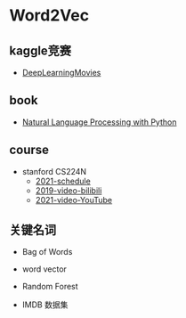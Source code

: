 # Word2Vec

## kaggle竞赛

- [DeepLearningMovies](./DeepLearningMovies/)



## book

- [Natural Language Processing with Python](https://www.nltk.org/book/)

## course

- stanford CS224N
  - [2021-schedule](http://web.stanford.edu/class/cs224n/index.html#schedule)
  - [2019-video-bilibili](https://www.bilibili.com/video/BV1pt411h7aT?from=search&seid=15959901733585311512&spm_id_from=333.337.0.0)
  - [2021-video-YouTube](https://www.youtube.com/watch?v=rmVRLeJRkl4&list=PLoROMvodv4rOSH4v6133s9LFPRHjEmbmJ)

## 关键名词

- Bag of Words

- word vector
- Random Forest
-  IMDB 数据集